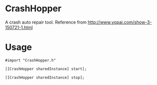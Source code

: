 # CrashHopper
A crash auto repair tool. Reference from http://www.yopai.com/show-3-150721-1.html
# Usage

```
#import "CrashHopper.h"

[[CrashHopper sharedInstance] start];

[[CrashHopper sharedInstance] stop];

```
